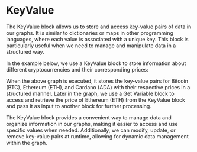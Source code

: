 # KeyValue

The KeyValue block allows us to store and access key-value pairs of data in our graphs. It is similar to dictionaries or maps in other programming languages, where each value is associated with a unique key. This block is particularly useful when we need to manage and manipulate data in a structured way.

In the example below, we use a KeyValue block to store information about different cryptocurrencies and their corresponding prices:

When the above graph is executed, it stores the key-value pairs for Bitcoin (BTC), Ethereum (ETH), and Cardano (ADA) with their respective prices in a structured manner. Later in the graph, we use a Get Variable block to access and retrieve the price of Ethereum (ETH) from the KeyValue block and pass it as input to another block for further processing.

The KeyValue block provides a convenient way to manage data and organize information in our graphs, making it easier to access and use specific values when needed. Additionally, we can modify, update, or remove key-value pairs at runtime, allowing for dynamic data management within the graph.
